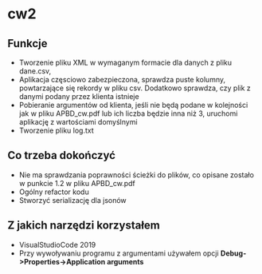 # cw2

## Funkcje
- Tworzenie pliku XML w wymaganym formacie dla danych z pliku dane.csv,
- Aplikacja częsciowo zabezpieczona, sprawdza puste kolumny, powtarzające się rekordy w pliku csv. Dodatkowo sprawdza, czy plik z danymi podany przez klienta istnieje
- Pobieranie argumentów od klienta, jeśli nie będą podane w kolejności jak w pliku APBD_cw.pdf lub ich liczba będzie inna niż 3, uruchomi aplikację z wartościami domyślnymi
- Tworzenie pliku log.txt

## Co trzeba dokończyć
- Nie ma sprawdzania poprawności ścieżki do plików, co opisane zostało w punkcie 1.2 w pliku APBD_cw.pdf
- Ogólny refactor kodu
- Stworzyć serializację dla jsonów

## Z jakich narzędzi korzystałem
- VisualStudioCode 2019
- Przy wywoływaniu programu z argumentami używałem opcji **Debug->Properties->Application arguments**
